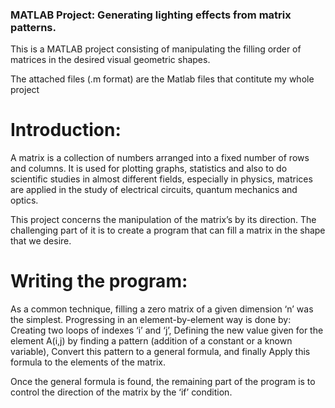 ### MATLAB Project: Generating lighting effects from matrix patterns.

This is a MATLAB project consisting of manipulating the filling order of matrices in the desired visual geometric shapes.

The attached files (.m format) are the Matlab files that contitute my whole project

# Introduction:
A matrix is a collection of numbers arranged into a fixed number of rows and columns. It is used for plotting graphs, statistics and also to do scientific studies in almost different fields, especially in physics, matrices are applied in the study of electrical circuits, quantum mechanics and optics.

This project concerns the manipulation of the matrix’s by its direction. The challenging part of it is to create a program that can fill a matrix in the shape that we desire.

# Writing the program:
As a common technique, filling a zero matrix of a given dimension ‘n’ was the simplest. Progressing in an element-by-element way is done by: Creating two loops of indexes ‘i’ and ‘j’, Defining the new value given for the element A(i,j) by finding a pattern (addition of a constant or a known variable), Convert this pattern to a general formula, and finally Apply this formula to the elements of the matrix.

Once the general formula is found, the remaining part of the program is to control the direction of the matrix by the ‘if’ condition.

